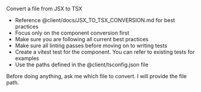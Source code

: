 Convert a file from JSX to TSX
- Reference @client/docs/JSX_TO_TSX_CONVERSION.md for best practices
- Focus only on the component conversion first
- Make sure you are following all current best practices
- Make sure all linting passes before moving on to writing tests
- Create a vitest test for the component. You can refer to existing tests for examples
- Use the paths defined in the @client/tsconfig.json file

Before doing anything, ask me which file to convert. I will provide the file path.
